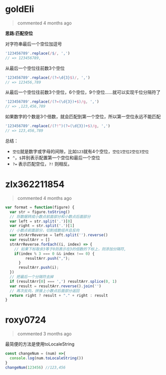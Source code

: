 
# goldEli 
 > commented 4 months ago 

**思路:匹配空位**

对字符串最后一个空位加逗号


```js
'123456789'.replace(/$/, ',')
// => 123456789, 

```

从最后一个空位往前数3个空位


```js
'123456789'.replace(/(?=\d{3}$)/, ',')
// => 123456,789

```

从最后一个空位往前数3个空位，6个空位，9个空位......就可以实现千位分隔符了


```js
'123456789'.replace(/(?=(\d{3})+$)/g, ',')
// => ,123,456,789 

```

如果数字的个数是3个倍数，就会匹配到第一个空位，所以第一空位永远不能匹配


```js
'123456789'.replace(/(?!^)(?=(\d{3})+$)/g, ',')
// => 123,456,789 

```

总结：

* `空位`就是数字或字母的间隙，比如`123`就有4个空位，`空位1空位2空位3空位`
* `^`，`$`并别表示配置第一个空位和最后一个空位
* `?=` 表示匹配空位，`?!` 则相反。



# zlx362211854 
 > commented 4 months ago 


```javascript
var format = function(figure) {
  var str = figure.toString()
  // 将数据转成小数点前面部分和小数点后面部分
  var left = str.split('.')[0]
  var right = str.split('.')[1]
  // 小数点前面部分，切割成数组并且反向
  var strArrReverse = left.split('').reverse()
  var resultArr = []
  strArrReverse.forEach((i, index) => {
    // 如果下标取余3等于0则表示在3的倍数的下标上，则添加分隔符,
    if(index % 3 === 0 && index !== 0) {
         resultArr.push(",");
      }
      resultArr.push(i);
  })
  // 把最后一个分隔符去掉
  if (resultArr[0] === ',') resultArr.splice(0, 1)
  var result = resultArr.reverse().join('')
  // 再次反向，拼接上小数点后面部分返回
  return right ? result + "." + right : result
}

```
# roxy0724 
 > commented 3 months ago 

最简便的方法是使用toLocaleString

```javascript
const changeNum = (num) =>{
  console.log(num.toLocaleString())
}
changeNum(123456) //123,456

```